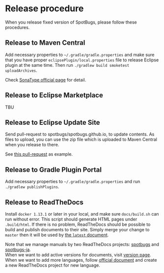# Release procedure

When you release fixed version of SpotBugs, please follow these procedures.

## Release to Maven Central

Add necessary properties to `~/.gradle/gradle.properties` and make sure that you have proper `eclipsePlugin/local.properties` file to release Eclipse plugin at the same time. Then run `./gradlew build smoketest uploadArchives`.

Check [SonaType official page](http://central.sonatype.org/pages/gradle.html) for detail.

## Release to Eclipse Marketplace

TBU

## Release to Eclipse Update Site

Send pull-request to spotbugs/spotbugs.github.io, to update contents.
As files to upload, you can use the zip file which is uploaded to Maven Central when you release to there.

See [this pull-request](https://github.com/spotbugs/spotbugs.github.io/pull/12) as example.

## Release to Gradle Plugin Portal

Add necessary properties to `~/.gradle/gradle.properties` and run `./gradlew publishPlugins`.

## Release to ReadTheDocs

Install `docker 1.13.1` or later in your local, and make sure `docs/build.sh` can run without error. This script should generate HTML pages under `.build/html`. If there is no problem, ReadTheDocs should be possible to build and publish documents to their site. Simply merge your change to `master` then it will be used by [the `latest` document](http://spotbugs.readthedocs.io/en/latest/).

Note that we manage manuals by two ReadTheDocs projects: [spotbugs](https://readthedocs.org/projects/spotbugs/) and [spotbugs-ja](https://readthedocs.org/projects/spotbugs-ja/).  
When we want to add active versions for documents, visit [version page](https://readthedocs.org/projects/spotbugs/versions/). When we want to add more languages, follow [official document](http://docs.readthedocs.io/en/latest/localization.html#project-with-multiple-translations) and create a new ReadTheDocs project for new language.
